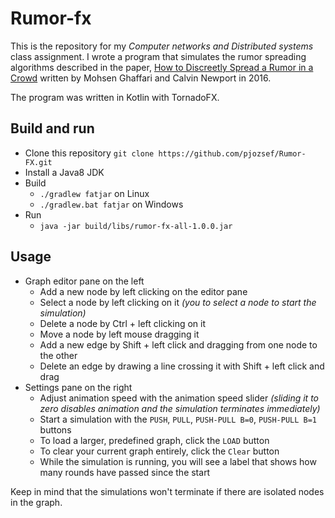 # Rumor-fx
This is the repository for my *Computer networks and Distributed systems* class assignment.
I wrote a program that simulates the rumor spreading algorithms described in the paper, [How to Discreetly Spread a Rumor in a Crowd](http://people.cs.georgetown.edu/~cnewport/pubs/gn-disc2016.pdf) written by Mohsen Ghaffari and Calvin Newport in 2016.

The program was written in Kotlin with TornadoFX.
 
## Build and run
* Clone this repository `git clone https://github.com/pjozsef/Rumor-FX.git`
* Install a Java8 JDK
* Build
  * `./gradlew fatjar` on Linux
  * `./gradlew.bat fatjar` on Windows
* Run
  * `java -jar build/libs/rumor-fx-all-1.0.0.jar`

## Usage
* Graph editor pane on the left
  * Add a new node by left clicking on the editor pane
  * Select a node by left clicking on it *(you to select a node to start the simulation)*
  * Delete a node by Ctrl + left clicking on it
  * Move a node by left mouse dragging it
  * Add a new edge by Shift + left click and dragging from one node to the other
  * Delete an edge by drawing a line crossing it with Shift + left click and drag
* Settings pane on the right
  * Adjust animation speed with the animation speed slider *(sliding it to zero disables animation and the simulation terminates immediately)*
  * Start a simulation with the `PUSH`, `PULL`, `PUSH-PULL B=0`, `PUSH-PULL B=1` buttons
  * To load a larger, predefined graph, click the `LOAD` button
  * To clear your current graph entirely, click the `Clear` button
  * While the simulation is running, you will see a label that shows how many rounds have passed since the start

Keep in mind that the simulations won't terminate if there are isolated nodes in the graph.
